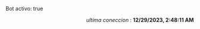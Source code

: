 <p>Bot activo: true</p>
<p align="right"><i>ultima coneccion</i> : <b>12/29/2023, 2:48:11 AM</b></p>

